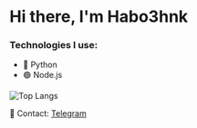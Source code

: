 # Hi there, I'm Habo3hnk

### Technologies I use:
- 🐍 Python
- 🟢 Node.js

![Top Langs](https://github-readme-stats.vercel.app/api/top-langs/?username=habo3hnk&layout=compact&theme=radical)

📡 Contact: [Telegram](https://t.me/your_username)
